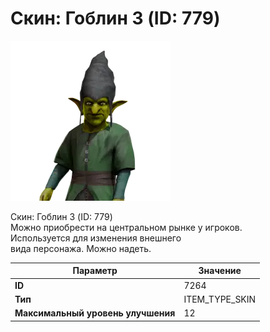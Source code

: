 # Скин: Гоблин 3 (ID: 779)

![Item Image](../img/7264.webp?raw=true)

Скин: Гоблин 3 (ID: 779)<br>Можно приобрести на центральном рынке у игроков.<br>Используется для изменения внешнего<br>вида персонажа. Можно надеть.


| Параметр | Значение |
|----------|----------|
| **ID** | 7264 |
| **Тип** | ITEM_TYPE_SKIN |
| **Максимальный уровень улучшения** | 12 |


